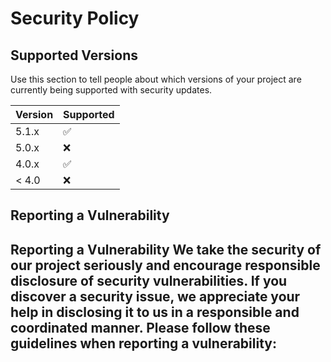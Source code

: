 # Security Policy

## Supported Versions

Use this section to tell people about which versions of your project are
currently being supported with security updates.

| Version | Supported          |
| ------- | ------------------ |
| 5.1.x   | :white_check_mark: |
| 5.0.x   | :x:                |
| 4.0.x   | :white_check_mark: |
| < 4.0   | :x:                |

## Reporting a Vulnerability

Reporting a Vulnerability
We take the security of our project seriously and encourage responsible disclosure of security vulnerabilities.
If you discover a security issue, we appreciate your help in disclosing it to us in a responsible and coordinated manner. 
Please follow these guidelines when reporting a vulnerability:
---------------------------------------------------------------------------------------------------------------------------------
#

